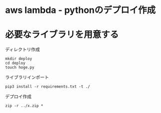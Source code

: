 # aws lambda - pythonのデプロイ作成



# 必要なライブラリを用意する

ディレクトリ作成

```
mkdir deploy
cd deploy
touch hoge.py
```

ライブラリインポート
```
pip3 install -r requirements.txt -t ./
```

デプロイ作成
```
zip -r ../x.zip *
```
